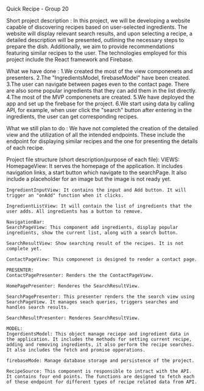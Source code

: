 Quick Recipe - Group 20

Short project description :
In this project, we will be developing a website capable of discovering recipes based on user-selected ingredients. The website will display relevant search results, and upon selecting a recipe, a detailed description will be presented, outlining the necessary steps to prepare the dish. Additionally, we aim to provide recommendations featuring similar recipes to the user. The technologies employed for this project include the React framework and Firebase.

What we have done :
    1.We created the most of the view componenets and presenters. 
    2.The "IngredientsModel, firebaseModel" have been created. 
    3.The user can navigate between pages even to the contact page. There are also some popular ingredients that they can add them in the list directly. 
    4.The most of the MVP componenets are created. 
    5.We have deployed the app and set up the firebase for the project. 
    6.We start using data by calling API, for example, when user click the "search" button after entering in the ingredients, the user can get corresponding recipes.

What we still plan to do :
    We have not completed the creation of the detailed view and the utilization of all the intended endpoints. These include the endpoint for displaying similar recipes and the one for presenting the details of each recipe.

Project file structure (short description/purpose of each file):
    VIEWS:
    HomepageView: It serves the homepage of the application. It includes navigation links, a start button which navigate to the searchPage. It also include a placeholder for an image but the image is not ready yet.

    IngredientInputView: It contains the input and Add button. It will trigger an "onAdd" function when it clicks.

    IngredientListView: It will contain the list of ingredients that the user adds. All ingredients has a button to remove.

    NavigationBar: 
    SearchPageView: This component add ingredients, display popular ingredients, show the current list, along with a search button.

    SearchResultView: Show searching result of the recipes. It is not complete yet.
    
    ContactPageView: This componenet is designed to render a contact page.

    PRESENTER:
    ContactPagePresenter: Renders the the ContactPageView.

    HomePagePresenter: Renderes the SearchResultView.

    SearchPagePresenter: This presenter renders the the search view using 
    SearchPageView. It manages seach queries, triggers searches and handles search results.

    SearchResultPresenter: Renderes SearchResultView.

    MODEL:
    IngerdientsModel: This object manage reciepe and ingredient data in the application. It includes the methods for setting current recipe, adding and removing ingredients, it also perform the recipe searches. It also includes the fetch and promise opperations. 

    firebaseMode: Manage database storage and persistence of the project.

    RecipeSource: This component is responsible to intract with the API. It contains four end points. The functions are designed to fetch each of these endpoint for different types of recipe related data from API.
